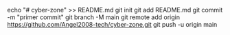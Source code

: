 echo "# cyber-zone" >> README.md
git init
git add README.md
git commit -m "primer commit"
git branch -M main
git remote add origin https://github.com/Angel2008-tech/cyber-zone.git
git push -u origin main
